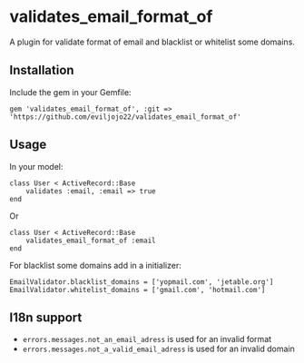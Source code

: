 validates_email_format_of
======================

A plugin for validate format of email and blacklist or whitelist some domains.

Installation
------------

Include the gem in your Gemfile:

    gem 'validates_email_format_of', :git => 'https://github.com/eviljojo22/validates_email_format_of'


Usage
-----

In your model:
	
	class User < ActiveRecord::Base
		validates :email, :email => true
	end

Or

	class User < ActiveRecord::Base
		validates_email_format_of :email
	end
	
For blacklist some domains add in a initializer:

	EmailValidator.blacklist_domains = ['yopmail.com', 'jetable.org']
	EmailValidator.whitelist_domains = ['gmail.com', 'hotmail.com']


I18n support
------------

* `errors.messages.not_an_email_adress` is used for an invalid format
* `errors.messages.not_a_valid_email_adress` is used for an invalid domain
